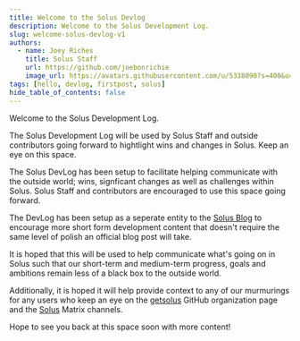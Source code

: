 ```yaml
---
title: Welcome to the Solus Devlog
description: Welcome to the Solus Development Log.
slug: welcome-solus-devlog-v1
authors:
  - name: Joey Riches
    title: Solus Staff
    url: https://github.com/joebonrichie
    image_url: https://avatars.githubusercontent.com/u/5338090?s=400&u=f77ed45c7e83814ce3e8bd199fc293bd5b53682b&v=4
tags: [hello, devlog, firstpost, solus]
hide_table_of_contents: false
---
```


Welcome to the Solus Development Log.

The Solus Development Log will be used by Solus Staff and outside contributors going forward to hightlight wins and changes in Solus. Keep an eye on this space.

<!-- truncate -->

The Solus DevLog has been setup to facilitate helping communicate with the outside world; wins, signficant changes as well as challenges within Solus. Solus Staff and contributors are encouraged to use this space going forward.

The DevLog has been setup as a seperate entity to the [Solus Blog](https://getsol.us/blog/) to encourage more short form development content that doesn't require the same level of polish an official blog post will take.

It is hoped that this will be used to help communicate what's going on in Solus such that our short-term and medium-term progress, goals and ambitions remain less of a black box to the outside world.

Additionally, it is hoped it will help provide context to any of our murmurings for any users who keep an eye on the [getsolus](https://github.com/getsolus/) GitHub organization page and the [Solus](https://matrix.to/#/#solus:matrix.org) Matrix channels.

Hope to see you back at this space soon with more content!
